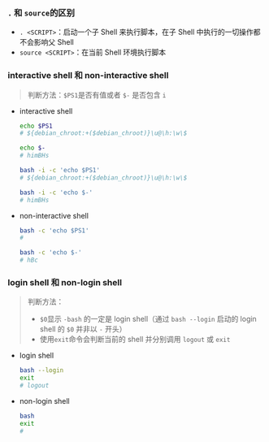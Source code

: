 ### `.` 和 `source`的区别

- `. <SCRIPT>`：启动一个子 Shell 来执行脚本，在子 Shell 中执行的一切操作都不会影响父 Shell
- `source <SCRIPT>`：在当前 Shell 环境执行脚本

### interactive shell 和 non-interactive shell

> 判断方法：`$PS1`是否有值或者 `$-` 是否包含 `i`

- interactive shell

  ```bash
  echo $PS1
  # ${debian_chroot:+($debian_chroot)}\u@\h:\w\$

  echo $-
  # himBHs
  ```

  ```bash
  bash -i -c 'echo $PS1'
  # ${debian_chroot:+($debian_chroot)}\u@\h:\w\$

  bash -i -c 'echo $-'
  # himBHs
  ```

- non-interactive shell

  ```bash
  bash -c 'echo $PS1'
  #

  bash -c 'echo $-'
  # hBc
  ```

  ####

### login shell 和 non-login shell

> 判断方法：
>
> - `$0`显示 `-bash` 的一定是 login shell（通过 `bash --login` 启动的 login shell 的 `$0` 并非以 `-` 开头）
> - 使用`exit`命令会判断当前的 shell 并分别调用 `logout` 或 `exit`

- login shell

  ```bash
  bash --login
  exit
  # logout
  ```

- non-login shell

  ```bash
  bash
  exit
  #
  ```
